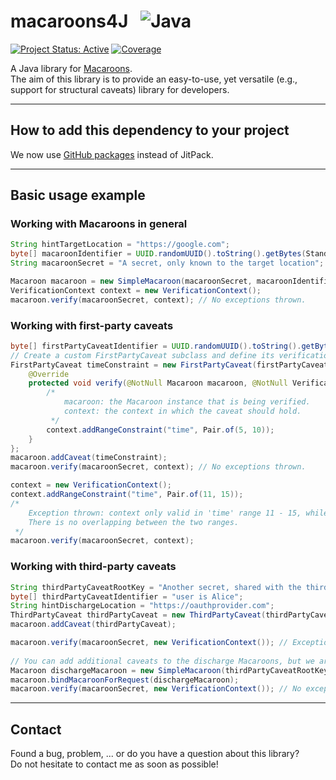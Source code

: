 # macaroons4J &nbsp; ![Java](https://img.shields.io/badge/java-%23ED8B00.svg?style=for-the-badge&logo=java&logoColor=white)

[![Project Status: Active](https://www.repostatus.org/badges/latest/active.svg)](https://www.repostatus.org/#active)
[![Coverage](https://badgen.net/badge/coverage/86%25/green)](https://badgen.net/badge/coverage/86%25/green)

 A Java library for <a href="https://research.google/pubs/pub41892/">Macaroons</a>.
<br>The aim of this library is to provide an easy-to-use, yet versatile (e.g., support for structural caveats) library for developers.

***

## How to add this dependency to your project

We now use <a href="https://github.com/pvriel/macaroons4J/packages/">GitHub packages</a> instead of JitPack.

***

## Basic usage example
### Working with Macaroons in general
```java
String hintTargetLocation = "https://google.com";
byte[] macaroonIdentifier = UUID.randomUUID().toString().getBytes(StandardCharsets.UTF_8);
String macaroonSecret = "A secret, only known to the target location";

Macaroon macaroon = new SimpleMacaroon(macaroonSecret, macaroonIdentifier, hintTargetLocation);
VerificationContext context = new VerificationContext();
macaroon.verify(macaroonSecret, context); // No exceptions thrown.
```
### Working with first-party caveats
```java
byte[] firstPartyCaveatIdentifier = UUID.randomUUID().toString().getBytes(StandardCharsets.UTF_8);
// Create a custom FirstPartyCaveat subclass and define its verification process.
FirstPartyCaveat timeConstraint = new FirstPartyCaveat(firstPartyCaveatIdentifier) {
    @Override
    protected void verify(@NotNull Macaroon macaroon, @NotNull VerificationContext context) throws IllegalStateException {
        /*
            macaroon: the Macaroon instance that is being verified.
            context: the context in which the caveat should hold.
         */
        context.addRangeConstraint("time", Pair.of(5, 10));
    }
};
macaroon.addCaveat(timeConstraint);
macaroon.verify(macaroonSecret, context); // No exceptions thrown.

context = new VerificationContext();
context.addRangeConstraint("time", Pair.of(11, 15));
/*
    Exception thrown: context only valid in 'time' range 11 - 15, while the constraint is only valid between 5 - 10.
    There is no overlapping between the two ranges.
 */
macaroon.verify(macaroonSecret, context);
```
### Working with third-party caveats
```java
String thirdPartyCaveatRootKey = "Another secret, shared with the third-party";
byte[] thirdPartyCaveatIdentifier = "user is Alice";
String hintDischargeLocation = "https://oauthprovider.com";
ThirdPartyCaveat thirdPartyCaveat = new ThirdPartyCaveat(thirdPartyCaveatRootKey, thirdPartyCaveatIdentifier, hintDischargeLocation);
macaroon.addCaveat(thirdPartyCaveat);

macaroon.verify(macaroonSecret, new VerificationContext()); // Exception thrown: no discharge Macaroon bound.
        
// You can add additional caveats to the discharge Macaroons, but we are not doing that here.
Macaroon dischargeMacaroon = new SimpleMacaroon(thirdPartyCaveatRootKey, thirdPartyCaveatIdentifier, hintDischargeLocation);
macaroon.bindMacaroonForRequest(dischargeMacaroon);
macaroon.verify(macaroonSecret, new VerificationContext()); // No exceptions thrown.
```

***

## Contact

Found a bug, problem, ... or do you have a question about this library?
<br>Do not hesitate to contact me as soon as possible!
